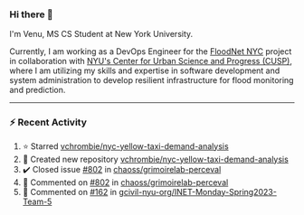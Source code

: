 ### Hi there 👋

I'm Venu, MS CS Student at New York University.

Currently, I am working as a DevOps Engineer for the [FloodNet NYC](https://www.floodnet.nyc/) project in collaboration with [NYU's Center for Urban Science and Progress (CUSP)](https://cusp.nyu.edu/), where I am utilizing my skills and expertise in software development and system administration to develop resilient infrastructure for flood monitoring and prediction.

---

### :zap: Recent Activity

<!--RECENT_ACTIVITY:start-->
1. ⭐ Starred [vchrombie/nyc-yellow-taxi-demand-analysis](https://github.com/vchrombie/nyc-yellow-taxi-demand-analysis)
2. 📔 Created new repository [vchrombie/nyc-yellow-taxi-demand-analysis](https://github.com/vchrombie/nyc-yellow-taxi-demand-analysis)
3. ✔️ Closed issue [#802](https://github.com/chaoss/grimoirelab-perceval/issues/802) in [chaoss/grimoirelab-perceval](https://github.com/chaoss/grimoirelab-perceval)
4. 💬 Commented on [#802](https://github.com/chaoss/grimoirelab-perceval/issues/802#issuecomment-1527613627) in [chaoss/grimoirelab-perceval](https://github.com/chaoss/grimoirelab-perceval)
5. 💬 Commented on [#162](https://github.com/gcivil-nyu-org/INET-Monday-Spring2023-Team-5/pull/162#issuecomment-1521953533) in [gcivil-nyu-org/INET-Monday-Spring2023-Team-5](https://github.com/gcivil-nyu-org/INET-Monday-Spring2023-Team-5)
<!--RECENT_ACTIVITY:end-->

<!--
**vchrombie/vchrombie** is a ✨ _special_ ✨ repository because its `README.md` (this file) appears on your GitHub profile.

Here are some ideas to get you started:

- 🔭 I’m currently working on ...
- 🌱 I’m currently learning ...
- 👯 I’m looking to collaborate on ...
- 🤔 I’m looking for help with ...
- 💬 Ask me about ...
- 📫 How to reach me: ...
- 😄 Pronouns: ...
- ⚡ Fun fact: ...
-->
